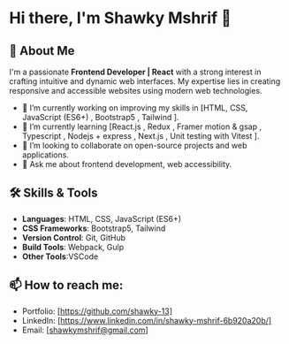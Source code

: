 # Hi there, I'm Shawky Mshrif 👋

## 🚀 About Me
I'm a passionate **Frontend Developer | React** with a strong interest in crafting intuitive and dynamic web interfaces. My expertise lies in creating responsive and accessible websites using modern web technologies.

- 🔭 I’m currently working on improving my skills in [HTML, CSS, JavaScript (ES6+) , Bootstrap5 , Tailwind ].
- 🌱 I’m currently learning [React.js , Redux , Framer motion & gsap  , Typescript , Nodejs + express , Next.js , Unit testing with Vitest ].
- 👯 I’m looking to collaborate on open-source projects and web applications.
- 💬 Ask me about frontend development, web accessibility.

## 🛠️ Skills & Tools
- **Languages**: HTML, CSS, JavaScript (ES6+)
- **CSS Frameworks**: Bootstrap5, Tailwind
- **Version Control**: Git, GitHub
- **Build Tools**: Webpack, Gulp
- **Other Tools**:VSCode

## 📫 How to reach me:
- Portfolio: [https://github.com/shawky-13]
- LinkedIn: [https://www.linkedin.com/in/shawky-mshrif-6b920a20b/]
- Email: [shawkymshrif@gmail.com]
